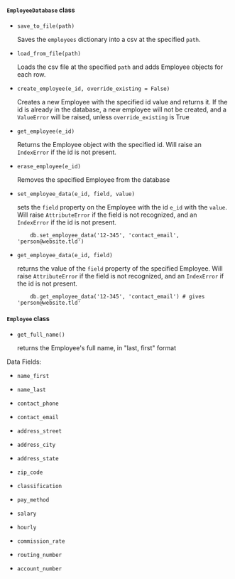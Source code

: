 #### `EmployeeDatabase` class

* `save_to_file(path)`
    
    Saves the `employees` dictionary into a csv at the specified `path`.

* `load_from_file(path)`
    
    Loads the csv file at the specified `path` and adds Employee objects for each row.

* `create_employee(e_id, override_existing = False)`
    
    Creates a new Employee with the specified id value and returns it.
    If the id is already in the database, a new employee will not be created, and a `ValueError` will be raised, unless `override_existing` is True

* `get_employee(e_id)`
    
    Returns the Employee object with the specified id. Will raise an `IndexError` if the id is not present.

* `erase_employee(e_id)`
    
    Removes the specified Employee from the database

* `set_employee_data(e_id, field, value)`
    
    sets the `field` property on the Employee with the id `e_id` with the `value`. Will raise `AttributeError` if the field is not recognized, and an `IndexError` if the id is not present.
    
    ```
        db.set_employee_data('12-345', 'contact_email', 'person@website.tld')
    ```

* `get_employee_data(e_id, field)`
    
    returns the value of the `field` property of the specified Employee. Will raise `AttributeError` if the field is not recognized, and an `IndexError` if the id is not present.
    
    ```
        db.get_employee_data('12-345', 'contact_email') # gives 'person@website.tld'
    ```

#### `Employee` class

* `get_full_name()`

    returns the Employee's full name, in "last, first" format

Data Fields:

* `name_first`

* `name_last`

* `contact_phone`

* `contact_email`

* `address_street`

* `address_city`

* `address_state`

* `zip_code`

* `classification`

* `pay_method`

* `salary`

* `hourly`

* `commission_rate`

* `routing_number`

* `account_number`

